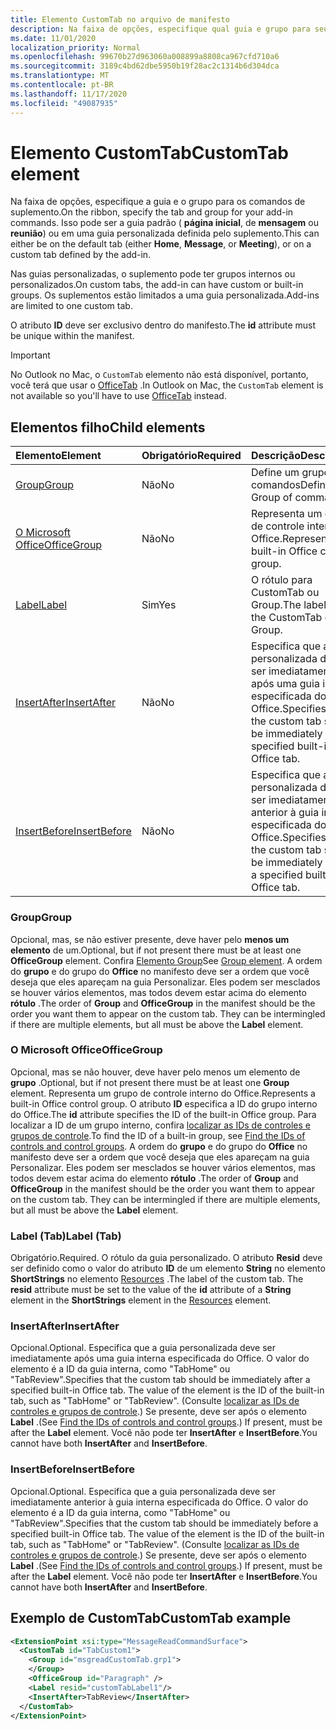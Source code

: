 ```yaml
---
title: Elemento CustomTab no arquivo de manifesto
description: Na faixa de opções, especifique qual guia e grupo para seus comandos de suplemento.
ms.date: 11/01/2020
localization_priority: Normal
ms.openlocfilehash: 99670b27d963060a008899a8808ca967cfd710a6
ms.sourcegitcommit: 3189c4bd62dbe5950b19f28ac2c1314b6d304dca
ms.translationtype: MT
ms.contentlocale: pt-BR
ms.lasthandoff: 11/17/2020
ms.locfileid: "49087935"
---
```

# <a name="customtab-element"></a><span data-ttu-id="cb28e-103">Elemento CustomTab</span><span class="sxs-lookup"><span data-stu-id="cb28e-103">CustomTab element</span></span>

<span data-ttu-id="cb28e-104">Na faixa de opções, especifique a guia e o grupo para os comandos de suplemento.</span><span class="sxs-lookup"><span data-stu-id="cb28e-104">On the ribbon, specify the tab and group for your add-in commands.</span></span> <span data-ttu-id="cb28e-105">Isso pode ser a guia padrão ( **página inicial**, de **mensagem** ou **reunião**) ou em uma guia personalizada definida pelo suplemento.</span><span class="sxs-lookup"><span data-stu-id="cb28e-105">This can either be on the default tab (either **Home**, **Message**, or **Meeting**), or on a custom tab defined by the add-in.</span></span>

<span data-ttu-id="cb28e-106">Nas guias personalizadas, o suplemento pode ter grupos internos ou personalizados.</span><span class="sxs-lookup"><span data-stu-id="cb28e-106">On custom tabs, the add-in can have custom or built-in groups.</span></span> <span data-ttu-id="cb28e-107">Os suplementos estão limitados a uma guia personalizada.</span><span class="sxs-lookup"><span data-stu-id="cb28e-107">Add-ins are limited to one custom tab.</span></span>

<span data-ttu-id="cb28e-108">O atributo **ID** deve ser exclusivo dentro do manifesto.</span><span class="sxs-lookup"><span data-stu-id="cb28e-108">The **id** attribute must be unique within the manifest.</span></span>

> [!IMPORTANT]
> <span data-ttu-id="cb28e-109">No Outlook no Mac, o `CustomTab` elemento não está disponível, portanto, você terá que usar o [OfficeTab](officetab.md) .</span><span class="sxs-lookup"><span data-stu-id="cb28e-109">In Outlook on Mac, the `CustomTab` element is not available so you'll have to use [OfficeTab](officetab.md) instead.</span></span>

## <a name="child-elements"></a><span data-ttu-id="cb28e-110">Elementos filho</span><span class="sxs-lookup"><span data-stu-id="cb28e-110">Child elements</span></span>

|  <span data-ttu-id="cb28e-111">Elemento</span><span class="sxs-lookup"><span data-stu-id="cb28e-111">Element</span></span> |  <span data-ttu-id="cb28e-112">Obrigatório</span><span class="sxs-lookup"><span data-stu-id="cb28e-112">Required</span></span>  |  <span data-ttu-id="cb28e-113">Descrição</span><span class="sxs-lookup"><span data-stu-id="cb28e-113">Description</span></span>  |
|:-----|:-----|:-----|
|  [<span data-ttu-id="cb28e-114">Group</span><span class="sxs-lookup"><span data-stu-id="cb28e-114">Group</span></span>](group.md)      | <span data-ttu-id="cb28e-115">Não</span><span class="sxs-lookup"><span data-stu-id="cb28e-115">No</span></span> |  <span data-ttu-id="cb28e-116">Define um grupo de comandos</span><span class="sxs-lookup"><span data-stu-id="cb28e-116">Defines a Group of commands.</span></span>  |
|  [<span data-ttu-id="cb28e-117">O Microsoft Office</span><span class="sxs-lookup"><span data-stu-id="cb28e-117">OfficeGroup</span></span>](#officegroup)      | <span data-ttu-id="cb28e-118">Não</span><span class="sxs-lookup"><span data-stu-id="cb28e-118">No</span></span> |  <span data-ttu-id="cb28e-119">Representa um grupo de controle interno do Office.</span><span class="sxs-lookup"><span data-stu-id="cb28e-119">Represents a built-in Office control group.</span></span>  |
|  [<span data-ttu-id="cb28e-120">Label</span><span class="sxs-lookup"><span data-stu-id="cb28e-120">Label</span></span>](#label-tab)      | <span data-ttu-id="cb28e-121">Sim</span><span class="sxs-lookup"><span data-stu-id="cb28e-121">Yes</span></span> |  <span data-ttu-id="cb28e-122">O rótulo para CustomTab ou Group.</span><span class="sxs-lookup"><span data-stu-id="cb28e-122">The label for the CustomTab or a Group.</span></span>  |
|  [<span data-ttu-id="cb28e-123">InsertAfter</span><span class="sxs-lookup"><span data-stu-id="cb28e-123">InsertAfter</span></span>](#insertafter)      | <span data-ttu-id="cb28e-124">Não</span><span class="sxs-lookup"><span data-stu-id="cb28e-124">No</span></span> |  <span data-ttu-id="cb28e-125">Especifica que a guia personalizada deve ser imediatamente após uma guia interna especificada do Office.</span><span class="sxs-lookup"><span data-stu-id="cb28e-125">Specifies that the custom tab should be immediately after a specified built-in Office tab.</span></span>  |
|  [<span data-ttu-id="cb28e-126">InsertBefore</span><span class="sxs-lookup"><span data-stu-id="cb28e-126">InsertBefore</span></span>](#insertbefore)      | <span data-ttu-id="cb28e-127">Não</span><span class="sxs-lookup"><span data-stu-id="cb28e-127">No</span></span> |  <span data-ttu-id="cb28e-128">Especifica que a guia personalizada deve ser imediatamente anterior à guia interna especificada do Office.</span><span class="sxs-lookup"><span data-stu-id="cb28e-128">Specifies that the custom tab should be immediately before a specified built-in Office tab.</span></span>  |

### <a name="group"></a><span data-ttu-id="cb28e-129">Group</span><span class="sxs-lookup"><span data-stu-id="cb28e-129">Group</span></span>

<span data-ttu-id="cb28e-130">Opcional, mas, se não estiver presente, deve haver pelo **menos um elemento** de um.</span><span class="sxs-lookup"><span data-stu-id="cb28e-130">Optional, but if not present there must be at least one **OfficeGroup** element.</span></span> <span data-ttu-id="cb28e-131">Confira [Elemento Group](group.md)</span><span class="sxs-lookup"><span data-stu-id="cb28e-131">See [Group element](group.md).</span></span> <span data-ttu-id="cb28e-132">A ordem do **grupo** e do grupo do **Office** no manifesto deve ser a ordem que você deseja que eles apareçam na guia Personalizar. Eles podem ser mesclados se houver vários elementos, mas todos devem estar acima do elemento **rótulo** .</span><span class="sxs-lookup"><span data-stu-id="cb28e-132">The order of **Group** and **OfficeGroup** in the manifest should be the order you want them to appear on the custom tab. They can be intermingled if there are multiple elements, but all must be above the **Label** element.</span></span>

### <a name="officegroup"></a><span data-ttu-id="cb28e-133">O Microsoft Office</span><span class="sxs-lookup"><span data-stu-id="cb28e-133">OfficeGroup</span></span>

<span data-ttu-id="cb28e-134">Opcional, mas se não houver, deve haver pelo menos um elemento de **grupo** .</span><span class="sxs-lookup"><span data-stu-id="cb28e-134">Optional, but if not present there must be at least one **Group** element.</span></span> <span data-ttu-id="cb28e-135">Representa um grupo de controle interno do Office.</span><span class="sxs-lookup"><span data-stu-id="cb28e-135">Represents a built-in Office control group.</span></span> <span data-ttu-id="cb28e-136">O atributo **ID** especifica a ID do grupo interno do Office.</span><span class="sxs-lookup"><span data-stu-id="cb28e-136">The **id** attribute specifies the ID of the built-in Office group.</span></span> <span data-ttu-id="cb28e-137">Para localizar a ID de um grupo interno, confira [localizar as IDs de controles e grupos de controle](../../design/built-in-button-integration.md#find-the-ids-of-controls-and-control-groups).</span><span class="sxs-lookup"><span data-stu-id="cb28e-137">To find the ID of a built-in group, see [Find the IDs of controls and control groups](../../design/built-in-button-integration.md#find-the-ids-of-controls-and-control-groups).</span></span> <span data-ttu-id="cb28e-138">A ordem do **grupo** e do grupo do **Office** no manifesto deve ser a ordem que você deseja que eles apareçam na guia Personalizar. Eles podem ser mesclados se houver vários elementos, mas todos devem estar acima do elemento **rótulo** .</span><span class="sxs-lookup"><span data-stu-id="cb28e-138">The order of **Group** and **OfficeGroup** in the manifest should be the order you want them to appear on the custom tab. They can be intermingled if there are multiple elements, but all must be above the **Label** element.</span></span>

### <a name="label-tab"></a><span data-ttu-id="cb28e-139">Label (Tab)</span><span class="sxs-lookup"><span data-stu-id="cb28e-139">Label (Tab)</span></span>

<span data-ttu-id="cb28e-140">Obrigatório.</span><span class="sxs-lookup"><span data-stu-id="cb28e-140">Required.</span></span> <span data-ttu-id="cb28e-141">O rótulo da guia personalizado. O atributo **Resid** deve ser definido como o valor do atributo **ID** de um elemento **String** no elemento **ShortStrings** no elemento [Resources](resources.md) .</span><span class="sxs-lookup"><span data-stu-id="cb28e-141">The label of the custom tab. The **resid** attribute must be set to the value of the **id** attribute of a **String** element in the **ShortStrings** element in the [Resources](resources.md) element.</span></span>

### <a name="insertafter"></a><span data-ttu-id="cb28e-142">InsertAfter</span><span class="sxs-lookup"><span data-stu-id="cb28e-142">InsertAfter</span></span>

<span data-ttu-id="cb28e-143">Opcional.</span><span class="sxs-lookup"><span data-stu-id="cb28e-143">Optional.</span></span> <span data-ttu-id="cb28e-144">Especifica que a guia personalizada deve ser imediatamente após uma guia interna especificada do Office. O valor do elemento é a ID da guia interna, como "TabHome" ou "TabReview".</span><span class="sxs-lookup"><span data-stu-id="cb28e-144">Specifies that the custom tab should be immediately after a specified built-in Office tab. The value of the element is the ID of the built-in tab, such as "TabHome" or "TabReview".</span></span> <span data-ttu-id="cb28e-145">(Consulte [localizar as IDs de controles e grupos de controle](../../design/built-in-button-integration.md#find-the-ids-of-controls-and-control-groups).) Se presente, deve ser após o elemento **Label** .</span><span class="sxs-lookup"><span data-stu-id="cb28e-145">(See [Find the IDs of controls and control groups](../../design/built-in-button-integration.md#find-the-ids-of-controls-and-control-groups).) If present, must be after the **Label** element.</span></span> <span data-ttu-id="cb28e-146">Você não pode ter **InsertAfter** e **InsertBefore**.</span><span class="sxs-lookup"><span data-stu-id="cb28e-146">You cannot have both **InsertAfter** and **InsertBefore**.</span></span>

### <a name="insertbefore"></a><span data-ttu-id="cb28e-147">InsertBefore</span><span class="sxs-lookup"><span data-stu-id="cb28e-147">InsertBefore</span></span>

<span data-ttu-id="cb28e-148">Opcional.</span><span class="sxs-lookup"><span data-stu-id="cb28e-148">Optional.</span></span> <span data-ttu-id="cb28e-149">Especifica que a guia personalizada deve ser imediatamente anterior à guia interna especificada do Office. O valor do elemento é a ID da guia interna, como "TabHome" ou "TabReview".</span><span class="sxs-lookup"><span data-stu-id="cb28e-149">Specifies that the custom tab should be immediately before a specified built-in Office tab. The value of the element is the ID of the built-in tab, such as "TabHome" or "TabReview".</span></span> <span data-ttu-id="cb28e-150">(Consulte [localizar as IDs de controles e grupos de controle](../../design/built-in-button-integration.md#find-the-ids-of-controls-and-control-groups).)  Se presente, deve ser após o elemento **Label** .</span><span class="sxs-lookup"><span data-stu-id="cb28e-150">(See [Find the IDs of controls and control groups](../../design/built-in-button-integration.md#find-the-ids-of-controls-and-control-groups).)  If present, must be after the **Label** element.</span></span> <span data-ttu-id="cb28e-151">Você não pode ter **InsertAfter** e **InsertBefore**.</span><span class="sxs-lookup"><span data-stu-id="cb28e-151">You cannot have both **InsertAfter** and **InsertBefore**.</span></span>

## <a name="customtab-example"></a><span data-ttu-id="cb28e-152">Exemplo de CustomTab</span><span class="sxs-lookup"><span data-stu-id="cb28e-152">CustomTab example</span></span>

```xml
<ExtensionPoint xsi:type="MessageReadCommandSurface">
  <CustomTab id="TabCustom1">
    <Group id="msgreadCustomTab.grp1">
    </Group>
    <OfficeGroup id="Paragraph" />
    <Label resid="customTabLabel1"/>
    <InsertAfter>TabReview</InsertAfter>
  </CustomTab>
</ExtensionPoint>
```
